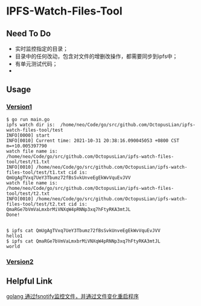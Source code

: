 # IPFS-Watch-Files-Tool  

## Need To Do  

- 实时监控指定的目录；  
- 目录中的任何改动，包含对文件的增删改操作，都需要同步到ipfs中；  
- 有单元测试代码；  
-  
## Usage  

### [Version1](./version1_ticker/main.go)  

```
$ go run main.go 
ipfs watch dir is:  /home/neo/Code/go/src/github.com/OctopusLian/ipfs-watch-files-tool/test
INFO[0000] start                                        
INFO[0010] Current time: 2021-10-31 20:38:16.090045053 +0800 CST m=+10.005397790 
watch file name is:  /home/neo/Code/go/src/github.com/OctopusLian/ipfs-watch-files-tool/test/t1.txt
INFO[0010] /home/neo/Code/go/src/github.com/OctopusLian/ipfs-watch-files-tool/test/t1.txt cid is: QmUgAgTVxq7UeY3Tbumz72fBsSvkUnveEgEkWvVquEvJVV 
watch file name is:  /home/neo/Code/go/src/github.com/OctopusLian/ipfs-watch-files-tool/test/t2.txt
INFO[0010] /home/neo/Code/go/src/github.com/OctopusLian/ipfs-watch-files-tool/test/t2.txt cid is: QmaRGe7bVmVaLmxbrMiVNXqW4pRNNp3xq7hFtyRKA3mtJL 
Done!


$ ipfs cat QmUgAgTVxq7UeY3Tbumz72fBsSvkUnveEgEkWvVquEvJVV
hello1
$ ipfs cat QmaRGe7bVmVaLmxbrMiVNXqW4pRNNp3xq7hFtyRKA3mtJL
world
```

### [Version2](./version2_fsnotify/main.go)  

## Helpful Link  

[golang 通过fsnotify监控文件，并通过文件变化重启程序](https://www.cnblogs.com/jkko123/p/7256927.html)
